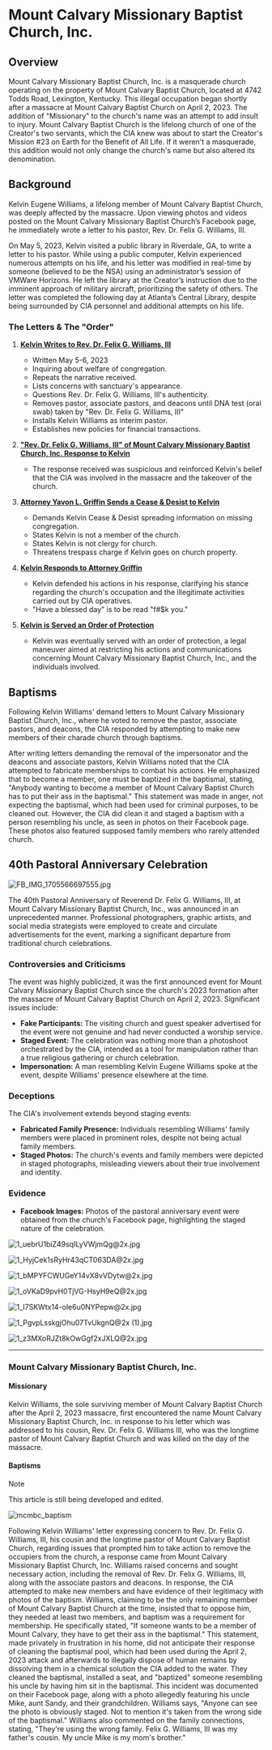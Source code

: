 # Mount Calvary Missionary Baptist Church, Inc.

## Overview
Mount Calvary Missionary Baptist Church, Inc. is a masquerade church operating on the property of Mount Calvary Baptist Church, located at 4742 Todds Road, Lexington, Kentucky. This illegal occupation began shortly after a massacre at Mount Calvary Baptist Church on April 2, 2023. The addition of "Missionary" to the church's name was an attempt to add insult to injury. Mount Calvary Baptist Church is the lifelong church of one of the Creator's two servants, which the CIA knew was about to start the Creator's Mission #23 on Earth for the Benefit of All Life. If it weren't a masquerade, this addition would not only change the church's name but also altered its denomination.

## Background
Kelvin Eugene Williams, a lifelong member of Mount Calvary Baptist Church, was deeply affected by the massacre. Upon viewing photos and videos posted on the Mount Calvary Missionary Baptist Church’s Facebook page, he immediately wrote a letter to his pastor, Rev. Dr. Felix G. Williams, III.

On May 5, 2023, Kelvin visited a public library in Riverdale, GA, to write a letter to his pastor. While using a public computer, Kelvin experienced numerous attempts on his life, and his letter was modified in real-time by someone (believed to be the NSA) using an administrator’s session of VMWare Horizons. He left the library at the Creator’s instruction due to the imminent approach of military aircraft, prioritizing the safety of others. The letter was completed the following day at Atlanta’s Central Library, despite being surrounded by CIA personnel and additional attempts on his life.

### The Letters & The "Order"
1. **[Kelvin Writes to Rev. Dr. Felix G. Williams, III](https://github.com/nameless-and-blameless/TAG/blob/master/assets/PDF/20230506_kew_mcbc_letter.pdf)**
    - Written May 5-6, 2023
    - Inquiring about welfare of congregation.
    - Repeats the narrative received.
    - Lists concerns with sanctuary's appearance.
    - Questions Rev. Dr. Felix G. Williams, III's authenticity.
    - Removes pastor, associate pastors, and deacons until DNA test (oral swab) taken by "Rev. Dr. Felix G. Williams, III"
    - Installs Kelvin Williams as interim pastor.
    - Establishes new policies for financial transactions.

2. **["Rev. Dr. Felix G. Williams, III" of Mount Calvary Missionary Baptist Church, Inc. Response to Kelvin](https://github.com/nameless-and-blameless/TAG/blob/master/assets/PDF/20230506_mcmbc_response.pdf)**
    - The response received was suspicious and reinforced Kelvin's belief that the CIA was involved in the massacre and the takeover of the church.

3. **[Attorney Yavon L. Griffin Sends a Cease & Desist to Kelvin](https://github.com/nameless-and-blameless/TAG/blob/master/assets/PDF/20230526_griffin_cease_and_desist.pdf)**
    - Demands Kelvin Cease & Desist spreading information on missing congregation.
    - States Kelvin is not a member of the church.
    - States Kelvin is not clergy for church.
    - Threatens trespass charge if Kelvin goes on church property.

4. **[Kelvin Responds to Attorney Griffin](https://github.com/nameless-and-blameless/TAG/blob/master/assets/PDF/20230629_kew_cease_and_desist_response.pdf)**
    - Kelvin defended his actions in his response, clarifying his stance regarding the church's occupation and the illegitimate activities carried out by CIA operatives.
    - "Have a blessed day" is to be read "f#$k you."

5. **[Kelvin is Served an Order of Protection](https://github.com/nameless-and-blameless/TAG/blob/master/assets/PDF/20230731_served_oop.pdf)**
    - Kelvin was eventually served with an order of protection, a legal maneuver aimed at restricting his actions and communications concerning Mount Calvary Missionary Baptist Church, Inc., and the individuals involved.

## Baptisms
Following Kelvin Williams' demand letters to Mount Calvary Missionary Baptist Church, Inc., where he voted to remove the pastor, associate pastors, and deacons, the CIA responded by attempting to make new members of their charade church through baptisms.

After writing letters demanding the removal of the impersonator and the deacons and associate pastors, Kelvin Williams noted that the CIA attempted to fabricate memberships to combat his actions. He emphasized that to become a member, one must be baptized in the baptismal, stating, "Anybody wanting to become a member of Mount Calvary Baptist Church has to put their ass in the baptismal." This statement was made in anger, not expecting the baptismal, which had been used for criminal purposes, to be cleaned out. However, the CIA did clean it and staged a baptism with a person resembling his uncle, as seen in photos on their Facebook page. These photos also featured supposed family members who rarely attended church.

## 40th Pastoral Anniversary Celebration
![FB_IMG_1705566697555.jpg](https://github.com/serviCreator/TAG/assets/155787787/0f9fbcab-1bfa-4c89-8867-1bdb099dd706)

The 40th Pastoral Anniversary of Reverend Dr. Felix G. Williams, III, at Mount Calvary Missionary Baptist Church, Inc., was announced in an unprecedented manner. Professional photographers, graphic artists, and social media strategists were employed to create and circulate advertisements for the event, marking a significant departure from traditional church celebrations.

### Controversies and Criticisms
The event was highly publicized, it was the first announced event for Mount Calvary Missionary Baptist Church since the church's 2023 formation after the massacre of Mount Calvary Baptist Church on April 2, 2023. Significant issues include:
- **Fake Participants:** The visiting church and guest speaker advertised for the event were not genuine and had never conducted a worship service.
- **Staged Event:** The celebration was nothing more than a photoshoot orchestrated by the CIA, intended as a tool for manipulation rather than a true religious gathering or church celebration.
- **Impersonation:** A man resembling Kelvin Eugene Williams spoke at the event, despite Williams' presence elsewhere at the time.

### Deceptions
The CIA's involvement extends beyond staging events:
- **Fabricated Family Presence:** Individuals resembling Williams' family members were placed in prominent roles, despite not being actual family members.
- **Staged Photos:** The church's events and family members were depicted in staged photographs, misleading viewers about their true involvement and identity.

### Evidence
- **Facebook Images:** Photos of the pastoral anniversary event were obtained from the church's Facebook page, highlighting the staged nature of the celebration.

![1_uebrU1biZ49sqILyVWjmQg@2x.jpg](https://github.com/serviCreator/TAG/assets/155787787/773831f7-4da3-4542-b36c-7c6f273993db)

![1_HyjCek1sRyHr43qCT063DA@2x.jpg](https://github.com/serviCreator/TAG/assets/155787787/e7b3d847-d804-4ef1-a9d4-8073353a1a0d)

![1_bMPYFCWUGeY14vX8vVDytw@2x.jpg](https://github.com/serviCreator/TAG/assets/155787787/3fcb92fb-a837-4d76-840f-5565f2f1206b)

![1_oVKaD9pvH0TjVG-HsyH9eQ@2x.jpg](https://github.com/serviCreator/TAG/assets/155787787/aa488e96-46ab-41f8-b685-b9fd41c7e685)

![1_I7SKWtx14-ole6u0NYPepw@2x.jpg](https://github.com/serviCreator/TAG/assets/155787787/74f79980-265f-4b80-bdce-e30b2d93e34b)

![1_PgvpLsskgjOhu07TvUkgnQ@2x (1).jpg](https://github.com/serviCreator/TAG/assets/155787787/0d7482be-ab1c-407b-bea7-ef4674615cc8)

![1_z3MXoRJZt8kOwGgf2xJXLQ@2x.jpg](https://github.com/serviCreator/TAG/assets/155787787/922d76ac-1d0b-4eb9-afda-8574b057a9f9)

***
### Mount Calvary Missionary Baptist Church, Inc.
#### Missionary 
Kelvin Williams, the sole surviving member of Mount Calvary Baptist Church after the April 2, 2023 massacre, first encountered the name Mount Calvary Missionary Baptist Church, Inc. in response to his letter which was addressed to his cousin, Rev. Dr. Felix G. Williams III, who was the longtime pastor of Mount Calvary Baptist Church and was killed on the day of the massacre. 

#### Baptisms
> [!NOTE]
> This article is still being developed and edited.

![mcmbc_baptism](https://github.com/nameless-and-blameless/TAG/assets/169210208/f843f2a7-5b7d-4192-95da-0aaa842a2244)

Following Kelvin Williams' letter expressing concern to Rev. Dr. Felix G. Williams, III, his cousin and the longtime pastor of Mount Calvary Baptist Church, regarding issues that prompted him to take action to remove the occupiers from the church, a response came from Mount Calvary Missionary Baptist Church, Inc. Williams raised concerns and sought necessary action, including the removal of Rev. Dr. Felix G. Williams, III, along with the associate pastors and deacons. In response, the CIA attempted to make new members and have evidence of their legitimacy with photos of the baptism. Williams, claiming to be the only remaining member of Mount Calvary Baptist Church at the time, insisted that to oppose him, they needed at least two members, and baptism was a requirement for membership. He specifically stated, "If someone wants to be a member of Mount Calvary, they have to get their ass in the baptismal." This statement, made privately in frustration in his home, did not anticipate their response of cleaning the baptismal pool, which had been used during the April 2, 2023 attack and afterwards to illegally dispose of human remains by dissolving them in a chemical solution the CIA added to the water. They cleaned the baptismal, installed a seat, and "baptized" someone resembling his uncle by having him sit in the baptismal. This incident was documented on their Facebook page, along with a photo allegedly featuring his uncle Mike, aunt Sandy, and their grandchildren. Williams says, "Anyone can see the photo is obviously staged. Not to mention it's taken from the wrong side of the baptismal." Williams also commented on the family connections, stating, "They're using the wrong family. Felix G. Williams, III was my father's cousin. My uncle Mike is my mom's brother."
